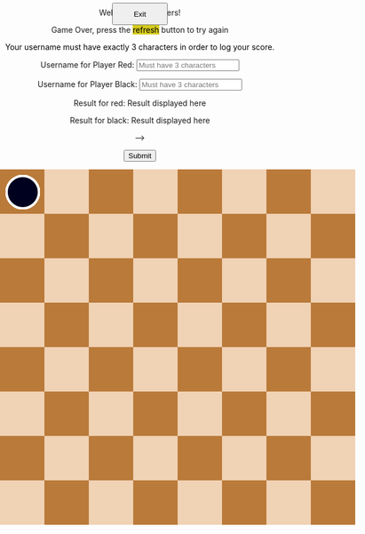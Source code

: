<html>
<head>
    <title>     
    </title>

</head>
<body id="ht">
<div class="black_background" id="black_background"> </div>
    <div class="menu_controls" style="text-align:center;">
        <!-- Main Menu -->
        <div id="start_menu" class="py-4 text-light">
            <p>Welcome to checkers!</p>
        </div>
        <!-- Game Over -->
        <div id="gameover_form" class="py-4 text-light">
            <p>Game Over, press the <span style="background-color: #d4ca1c; color: #000000">refresh</span> button to try again</p>
            <p><span style="background-color: #FFFFFF; color: #000000">Your username must have exactly 3 characters in order to log your score.</span></p>
            <form action="javascript:create_user()">
                <p><label>
                    Username for Player Red:
                    <input type="text" name="uidR" id="user1" placeholder="Must have 3 characters" required>
                </label></p>
                <p><label>
                    Username for Player Black:
                    <input type="text" name="uidB" id="user2" placeholder="Must have 3 characters" required>
                </label></p>
                <!-- Alan's commit: -->
                <p><label>
                    Result for red:
                    <span name="resultR" id="resultR">Result displayed here</span>
                </label></p>
                <p><label>
                    Result for black:
                    <span name="resultB" id="resultB">Result displayed here</span>
                </label></p> -->
                <p>
                    <button onclick="alert('Your game has been posted!')">Submit</button>
                </p>
            </form>
            <!-- <a id="new_game1" class="link-alert">new game</a>
            <a id="setting_menu1" class="link-alert">settings</a> -->
        </div>
<!-- astea 2 sunt puse ca indexarea claselor sa inceapa de la 1 -->
<div class="checker white_checker" style="display:none"> </div>
<div class="checker black_checker" style="display:none"> </div>
<div class="square" style="display: none" id ="ht"> </div>
    <div class="score" id="score">
        <br>
    </div>
<button id="exit_screen" onclick="exitResultScreen()">Exit</button>
<div class="table" id="table">

  <div class="checker white_checker"> </div>
    <div class="checker white_checker"> </div>
    <div class="checker white_checker"> </div>
    <div class="checker white_checker"> </div>
    <div class="checker white_checker"> </div>
    <div class="checker white_checker"> </div>
    <div class="checker white_checker"> </div>
    <div class="checker white_checker"> </div>  
    <div class="checker white_checker"> </div>
    <div class="checker white_checker"> </div>
    <div class="checker white_checker"> </div>
    <div class="checker white_checker"> </div>  

  <div class="checker black_checker"> </div>
    <div class="checker black_checker"> </div>
    <div class="checker black_checker"> </div>
    <div class="checker black_checker"> </div>
    <div class="checker black_checker"> </div>
    <div class="checker black_checker"> </div>
    <div class="checker black_checker"> </div>
    <div class="checker black_checker"> </div>
    <div class="checker black_checker"> </div>
    <div class="checker black_checker"> </div>
    <div class="checker black_checker"> </div>
    <div class="checker black_checker"> </div>


  <div class="square black_square"> </div>
    <div class="square white_square"> </div>
    <div class="square black_square"> </div>
    <div class="square white_square"> </div>
    <div class="square black_square"> </div>
    <div class="square white_square"> </div>
    <div class="square black_square"> </div>
    <div class="square white_square"> </div>
    <div class="clear_float"> </div>
    
  <div class="square white_square"> </div>
    <div class="square black_square"> </div>
    <div class="square white_square"> </div>
    <div class="square black_square"> </div>
    <div class="square white_square"> </div>
    <div class="square black_square"> </div>
    <div class="square white_square"> </div>
    <div class="square black_square"> </div>
    <div class="clear_float"> </div>

  <div class="square black_square"> </div>
    <div class="square white_square"> </div>
    <div class="square black_square"> </div>
    <div class="square white_square"> </div>
    <div class="square black_square"> </div>
    <div class="square white_square"> </div>
    <div class="square black_square"> </div>
    <div class="square white_square"> </div>
    <div class="clear_float"> </div>

  <div class="square white_square"> </div>
    <div class="square black_square"> </div>
    <div class="square white_square"> </div>
    <div class="square black_square"> </div>
    <div class="square white_square"> </div>
    <div class="square black_square"> </div>
    <div class="square white_square"> </div>
    <div class="square black_square"> </div>
    <div class="clear_float"> </div>

  <div class="square black_square"> </div>
    <div class="square white_square"> </div>
    <div class="square black_square"> </div>
    <div class="square white_square"> </div>
    <div class="square black_square"> </div>
    <div class="square white_square"> </div>
    <div class="square black_square"> </div>
    <div class="square white_square"> </div>
    <div class="clear_float"> </div>

  <div class="square white_square"> </div>
    <div class="square black_square"> </div>
    <div class="square white_square"> </div>
    <div class="square black_square"> </div>
    <div class="square white_square"> </div>
    <div class="square black_square"> </div>
    <div class="square white_square"> </div>
    <div class="square black_square"> </div>
    <div class="clear_float"> </div>

  <div class="square black_square"> </div>
    <div class="square white_square"> </div>
    <div class="square black_square"> </div>
    <div class="square white_square"> </div>
    <div class="square black_square"> </div>
    <div class="square white_square"> </div>
    <div class="square black_square"> </div>
    <div class="square white_square"> </div>
    <div class="clear_float"> </div>

  <div class="square white_square"> </div>
    <div class="square black_square"> </div>
    <div class="square white_square"> </div>
    <div class="square black_square"> </div>
    <div class="square white_square"> </div>
    <div class="square black_square"> </div>
    <div class="square white_square"> </div>
    <div class="square black_square"> </div>
    <div class="clear_float"> </div>

</div>

<audio id="moveSound">
    <source src = "sounds/move.mp3"> 
</audio>
<audio id="winSound">
    <<source src="sounds/win.mp3">
</audio>
<script>
/*=========variabile globale=========================*/
var square_class = document.getElementsByClassName("square");
var white_checker_class = document.getElementsByClassName("white_checker");
var black_checker_class = document.getElementsByClassName("black_checker");
var table = document.getElementById("table");
var score = document.getElementById("score");
var black_background = document.getElementById("black_background");
const exit_background = document.getElementById("exit_screen");
exit_background.style.display = "none";
var moveSound = document.getElementById("moveSound");
var winSound = document.getElementById("winSound");
var windowHeight = window.innerHeight
|| document.documentElement.clientHeight
|| document.body.clientHeight;  ;
var windowWidth =  window.innerWidth
|| document.documentElement.clientWidth
|| document.body.clientWidth;
var moveLength = 80 ;
var moveDeviation = 10;
var Dimension = 1;
var selectedPiece,selectedPieceindex;
var upRight,upLeft,downLeft,downRight;  // toate variantele posibile de mers pt o  dama
var contor = 0 , gameOver = 0;
var bigScreen = 1;
var block = [];
var w_checker = [];
var b_checker = [];
var the_checker ;
var oneMove;
var anotherMove;
var mustAttack = false;
var multiplier = 1 // 2 daca face saritura 1 in caz contrat
var tableLimit,reverse_tableLimit ,  moveUpLeft,moveUpRight, moveDownLeft,moveDownRight , tableLimitLeft, tableLimitRight;
const GAMEOVERFORM = document.getElementById("gameover_form");
GAMEOVERFORM.style.display = "none";
// Alan's commit:
const result_red = document.getElementById("resultR");
const result_black = document.getElementById("resultB");
/*================================*/
  getDimension();
    if(windowWidth > 640){
        moveLength = 80;
        moveDeviation = 10;
    }
    else{
        moveLength = 50;
        moveDeviation = 6;
    }
/*================declararea claselor=========*/
var square_p = function(square,index){
    this.id = square;
    this.ocupied = false;
    this.pieceId = undefined;
    this.id.onclick = function() {
        makeMove(index);
    }
}
var checker = function(piece,color,square) {
    this.id = piece;
    this.color = color;
    this.king = false;
    this.ocupied_square = square;
    this.alive = true;
    this.attack = false;
    if(square%8){
        this.coordX= square%8;
        this.coordY = Math.floor(square/8) + 1 ;
    }
    else{
        this.coordX = 8;
        this.coordY = square/8 ;
    }
    this.id.onclick = function  () {
        showMoves(piece);   
    }
}
checker.prototype.setCoord = function(X,Y){
    var x = (this.coordX - 1  ) * moveLength + moveDeviation;
    var y = (this.coordY - 1 ) * moveLength  + moveDeviation;
    this.id.style.top = y + 'px';
    this.id.style.left = x + 'px';
}
checker.prototype.changeCoord = function(X,Y){
    this.coordY +=Y;
    this.coordX += X;
}
checker.prototype.checkIfKing = function () {
    if(this.coordY == 8 && !this.king &&this.color == "white"){
        this.king = true;
        this.id.style.border = "4px solid #FFFF00";
    }
    if(this.coordY == 1 && !this.king &&this.color == "black"){
        this.king = true;
        this.id.style.border = "4px solid #FFFF00";
    }
}
/*===============Initializarea campurilor de joc =================================*/
for (var i = 1; i <=64; i++)
    block[i] =new square_p(square_class[i],i);
/*==================================================*/
/*================initializarea damelor =================================*/
    // damele albe 
for (var i = 1; i <= 4; i++){
    w_checker[i] = new checker(white_checker_class[i], "white", 2*i -1 );
    w_checker[i].setCoord(0,0);
    block[2*i - 1].ocupied = true;
    block[2*i - 1].pieceId =w_checker[i];
}
for (var i = 5; i <= 8; i++){
    w_checker[i] = new checker(white_checker_class[i], "white", 2*i );
    w_checker[i].setCoord(0,0);
    block[2*i].ocupied = true;
    block[2*i].pieceId = w_checker[i];
}
for (var i = 9; i <= 12; i++){
    w_checker[i] = new checker(white_checker_class[i], "white", 2*i - 1 );
    w_checker[i].setCoord(0,0);
    block[2*i - 1].ocupied = true;
    block[2*i - 1].pieceId = w_checker[i];
}
//damele negre
for (var i = 1; i <= 4; i++){
    b_checker[i] = new checker(black_checker_class[i], "black", 56 + 2*i  );
    b_checker[i].setCoord(0,0);
    block[56 +  2*i ].ocupied = true;
    block[56+  2*i ].pieceId =b_checker[i];
}
for (var i = 5; i <= 8; i++){
    b_checker[i] = new checker(black_checker_class[i], "black", 40 +  2*i - 1 );
    b_checker[i].setCoord(0,0);
    block[ 40 + 2*i - 1].ocupied = true;
    block[ 40 + 2*i - 1].pieceId = b_checker[i];
}
for (var i = 9; i <= 12; i++){
    b_checker[i] = new checker(black_checker_class[i], "black", 24 + 2*i  );
    b_checker[i].setCoord(0,0);
    block[24 + 2*i ].ocupied = true;
    block[24 + 2*i ].pieceId = b_checker[i];
}
/*========================================================*/
/*================SELECTIA UNEI PIESE==============*/
the_checker = w_checker;
function showMoves (piece) {
    /* daca a fost selectat inainte o piesa stergem drumurile ei actualizand nu drumurile  Game made by Cojocaru Calin George all rights reserved piesei noi s
    electat
    */
    var match = false;
    mustAttack = false;
    if(selectedPiece){
            erase_roads(selectedPiece);
    }
    selectedPiece = piece;
    var i,j; // retine indicele damei
    for ( j = 1; j <= 12; j++){
        if(the_checker[j].id == piece){
            i = j;
            selectedPieceindex = j;
            match = true;
        }
    }
    if(oneMove && !attackMoves(oneMove)){
        changeTurns(oneMove);
        oneMove = undefined;
        return false;
    }
    if(oneMove && oneMove != the_checker[i] ){
        return false;
    }
    if(!match) {
     return 0 ; // daca nu a fost gasit nicio potrivire ; se intampla cand de exemplu rosu muta iar tu apasi pe negru
    }
    /*===acum in functie de culoarea lor setez marginile si miscarile damei===*/
    if(the_checker[i].color =="white"){
        tableLimit = 8;
        tableLimitRight = 1;
        tableLimitLeft = 8;
        moveUpRight = 7;
        moveUpLeft = 9;
        moveDownRight = - 9;
        moveDownLeft = -7;
    }
    else{
        tableLimit = 1;
        tableLimitRight = 8;
        tableLimitLeft = 1;
        moveUpRight = -7;
        moveUpLeft = -9;
        moveDownRight = 9;
        moveDownLeft = 7;
    }
    /*===========VERIFIC DACA POT ATACA====*/
        attackMoves(the_checker[i]); // verifica daca am vreo miscare de atac
    /*========DACA NU POT ATACA VERIFIC DACA POT MERGE======*/
    if(!mustAttack){
      downLeft = checkMove( the_checker[i] , tableLimit , tableLimitRight , moveUpRight , downLeft);
        downRight = checkMove( the_checker[i] , tableLimit , tableLimitLeft , moveUpLeft , downRight);
        if(the_checker[i].king){
            upLeft = checkMove( the_checker[i] , reverse_tableLimit , tableLimitRight , moveDownRight , upLeft);
            upRight = checkMove( the_checker[i], reverse_tableLimit , tableLimitLeft , moveDownLeft, upRight)
        }
    }
    if(downLeft || downRight || upLeft || upRight){
            return true;
        }
    return false;   
}
function erase_roads(piece){
    if(downRight) block[downRight].id.style.background = "#BA7A3A";
    if(downLeft) block[downLeft].id.style.background = "#BA7A3A";
    if(upRight) block[upRight].id.style.background = "#BA7A3A";
    if(upLeft) block[upLeft].id.style.background = "#BA7A3A";
}   
/*=============MUTAREA PIESEI======*/
function makeMove (index) {
    var isMove = false;
    if(!selectedPiece) // daca jocu de abea a inceput si nu a fost selectata nicio piesa
        return false;
    if(index != upLeft && index != upRight && index != downLeft && index != downRight){
        erase_roads(0);
        selectedPiece = undefined;
        return false;
    }
 /* =========perspectiva e a jucatorului care muta ======*/
    if(the_checker[1].color=="white"){
        cpy_downRight = upRight;
        cpy_downLeft = upLeft;
        cpy_upLeft = downLeft;
        cpy_upRight = downRight;
    }
    else{
        cpy_downRight = upLeft;
        cpy_downLeft = upRight;
        cpy_upLeft = downRight;
        cpy_upRight = downLeft;
    }  
    if(mustAttack)  // ca sa stiu daca sar doar un rand sau 2 
        multiplier = 2;
    else
        multiplier = 1;
        if(index == cpy_upRight){
            isMove = true;      
            if(the_checker[1].color=="white"){
                // muta piesa
                executeMove( multiplier * 1, multiplier * 1, multiplier * 9 );
                //elimina piesa daca a fost executata o saritura
                if(mustAttack) eliminateCheck(index - 9);
            }
            else{
                executeMove( multiplier * 1, multiplier * -1, multiplier * -7);
                if(mustAttack) eliminateCheck( index + 7 );
            }
        }
        if(index == cpy_upLeft){
            isMove = true;
            if(the_checker[1].color=="white"){
                executeMove( multiplier * -1, multiplier * 1, multiplier * 7);
                if(mustAttack)  eliminateCheck(index - 7 );             
            }
            else{
                executeMove( multiplier * -1, multiplier * -1, multiplier * -9);
                if (mustAttack) eliminateCheck( index + 9 );
            }
        }
        if(the_checker[selectedPieceindex].king){
            if(index == cpy_downRight){
                isMove = true;
                if(the_checker[1].color=="white"){
                    executeMove( multiplier * 1, multiplier * -1, multiplier * -7);
                    if(mustAttack) eliminateCheck ( index  + 7) ;
                }
                else{
                    executeMove( multiplier * 1, multiplier * 1, multiplier * 9);
                    if(mustAttack) eliminateCheck ( index  - 9) ;
                }
            }
        if(index == cpy_downLeft){
            isMove = true;
                if(the_checker[1].color=="white"){
                    executeMove( multiplier * -1, multiplier * -1, multiplier * -9);
                    if(mustAttack) eliminateCheck ( index  + 9) ;
                }
                else{
                    executeMove( multiplier * -1, multiplier * 1, multiplier * 7);
                    if(mustAttack) eliminateCheck ( index  - 7) ;
                }
            }
        }
    erase_roads(0);
    the_checker[selectedPieceindex].checkIfKing();
    // schimb randul
    if (isMove) {
            playSound(moveSound);
            anotherMove = undefined;
         if(mustAttack) {
                anotherMove = attackMoves(the_checker[selectedPieceindex]);
         }
        if (anotherMove){
            oneMove = the_checker[selectedPieceindex];
            showMoves(oneMove);
        }
        else{
            oneMove = undefined;
            changeTurns(the_checker[1]);
            gameOver = checkIfLost();
            if(gameOver) { setTimeout( declareWinner(),3000 ); return false};
            gameOver = checkForMoves();
            if(gameOver) { setTimeout( declareWinner() ,3000) ; return false};
        }
    }
}
/*===========MUTAREA PIESEI-SCHIMBAREA COORDONATELOR======*/
function executeMove (X,Y,nSquare){
    // schimb coordonate piesei mutate
    the_checker[selectedPieceindex].changeCoord(X,Y); 
    the_checker[selectedPieceindex].setCoord(0,0);
    // eliberez campul pe care il ocupa piesa si il ocup pe cel pe care il va ocupa
    block[the_checker[selectedPieceindex].ocupied_square].ocupied = false;          
    //alert (the_checker[selectedPieceindex].ocupied_square);
    block[the_checker[selectedPieceindex].ocupied_square + nSquare].ocupied = true;
    block[the_checker[selectedPieceindex].ocupied_square + nSquare].pieceId =   block[the_checker[selectedPieceindex].ocupied_square ].pieceId;
    block[the_checker[selectedPieceindex].ocupied_square ].pieceId = undefined;     
    the_checker[selectedPieceindex].ocupied_square += nSquare;
}
function checkMove(Apiece,tLimit,tLimit_Side,moveDirection,theDirection){
    if(Apiece.coordY != tLimit){
        if(Apiece.coordX != tLimit_Side && !block[ Apiece.ocupied_square + moveDirection ].ocupied){
            block[ Apiece.ocupied_square + moveDirection ].id.style.background = "#704923";
            theDirection = Apiece.ocupied_square + moveDirection;
        }
    else
            theDirection = undefined;
    }
    else
        theDirection = undefined;
    return theDirection;
}
function  checkAttack( check , X, Y , negX , negY, squareMove, direction){
    if(check.coordX * negX >=   X * negX && check.coordY *negY <= Y * negY && block[check.ocupied_square + squareMove ].ocupied && block[check.ocupied_square + squareMove].pieceId.color != check.color && !block[check.ocupied_square + squareMove * 2 ].ocupied){
        mustAttack = true;
        direction = check.ocupied_square +  squareMove*2 ;
        block[direction].id.style.background = "#704923";
        return direction ;
    }
    else
        direction =  undefined;
        return direction;
}
function eliminateCheck(indexx){
    if(indexx < 1 || indexx > 64)
        return  0;
    var x =block[ indexx ].pieceId ;
    x.alive =false;
    block[ indexx ].ocupied = false;
    x.id.style.display  = "none";
}
function attackMoves(ckc){
        upRight = undefined;
        upLeft = undefined;
        downRight = undefined;
        downLeft = undefined;
    if(ckc.king ){
        if(ckc.color == "white"){
            upRight = checkAttack( ckc , 6, 3 , -1 , -1 , -7, upRight );
            upLeft = checkAttack( ckc, 3 , 3 , 1 , -1 , -9 , upLeft );
        }
        else{
            downLeft = checkAttack( ckc , 3, 6, 1 , 1 , 7 , downLeft );
            downRight = checkAttack( ckc , 6 , 6 , -1, 1 ,9 , downRight );      
        }
    }
    if(ckc.color == "white"){
        downLeft = checkAttack( ckc , 3, 6, 1 , 1 , 7 , downLeft );
        downRight = checkAttack( ckc , 6 , 6 , -1, 1 ,9 , downRight );
    }
    else{
        upRight = checkAttack( ckc , 6, 3 , -1 , -1 , -7, upRight );
        upLeft = checkAttack( ckc, 3 , 3 , 1 , -1 , -9 , upLeft );
    }
    if(ckc.color== "black" && (upRight || upLeft || downLeft || downRight ) ) {
        var p = upLeft;
        upLeft = downLeft;
        downLeft = p;
        p = upRight;
        upRight = downRight;
        downRight = p;
        p = downLeft ;
        downLeft = downRight;
        downRight = p;
        p = upRight ;
        upRight = upLeft;
        upLeft = p;
    }
    if(upLeft != undefined || upRight != undefined || downRight != undefined || downLeft != undefined){
        return true;
    }
    return false;
}
function changeTurns(ckc){
        if(ckc.color=="white")
    the_checker = b_checker;
else
    the_checker = w_checker;
 }
function checkIfLost(){
    var i;
    for(i = 1 ; i <= 12; i++)
        if(the_checker[i].alive)
            return false;
    return true;
}
function exitResultScreen(){
    black_background.style.display = "none";
    exit_background.style.display = "none";
    score.style.display = "none";
    // GAMEOVERFORM.style.display = "none";
}
function  checkForMoves(){
    var i ;
    for(i = 1 ; i <= 12; i++)
        if(the_checker[i].alive && showMoves(the_checker[i].id)){
            erase_roads(0);
            return false;
        }
    return true;
}
function declareWinner(){
    // playSound(winSound);
    black_background.style.display = "inline";
    score.style.display = "block";
    exit_background.style.display = "inline";
    GAMEOVERFORM.style.display = "block";
0
if(the_checker[1].color == "white")
    score.innerHTML = "Black wins";
    //result_red.innerHTML = "Loss";
    //result_black.innerHTML = "Win";
else
    score.innerHTML = "Red wins";
    result_red.innerHTML = "Win";
    result_black.innerHTML = "Loss";
}
function playSound(sound){
    if(sound) sound.play();
}
function getDimension (){
    contor ++;
 windowHeight = window.innerHeight
    || document.documentElement.clientHeight
    || document.body.clientHeight;  ;
 windowWidth =  window.innerWidth
    || document.documentElement.clientWidth
    || document.body.clientWidth;
}
document.getElementsByTagName("BODY")[0].onresize = function(){
    getDimension();
    var cpy_bigScreen = bigScreen ;
if(windowWidth < 650){
        moveLength = 50;
        moveDeviation = 6; 
        if(bigScreen == 1) bigScreen = -1;
    }
if(windowWidth > 650){
        moveLength = 80;
        moveDeviation = 10; 
        if(bigScreen == -1) bigScreen = 1;
    }
    if(bigScreen !=cpy_bigScreen){
    for(var i = 1; i <= 12; i++){
        b_checker[i].setCoord(0,0);
        w_checker[i].setCoord(0,0);
    }
    }
}
</script>
<style>
  body , html{
        transition: 1s ease-in-out;
        width: 100%;
        height : 100%;
        margin : 0 0;
        padding: 0  0;
}
.square{
    float: left;
    width: 80px;
    height: 80px;
}
.white_square{
    background-color:#F0D2B4;
}
.black_square{
    background-color :#BA7A3A;
}
.clear_float{
    clear: both;
}
.table{
    position: relative;
    width: 640px;
    height: 640px;
    margin: 0 auto;
}
.score{
    background-color: #1aaaad;
    color: white;
    display: none;
    font-size: 45px;
    font-weight: 900;
    height:150px;
    border-radius: 10%;
    left: 0px;
    letter-spacing: 1px;
    margin : 0 auto;
    padding-top: 30px;
    overflow: hidden;
    position: absolute;
    right: 0px;
    text-align: center;
    top: 15%;
    width: 200px;
    z-index: 8;
    font-family: Calibri, Candara, Segoe, 'Segoe UI', Optima, Arial, sans-serif;
     -webkit-transition: 5s ease-in-out;
    -moz-transition: 5s ease-in-out;
  -o-transition: 5s ease-in-out;
  transition: 5s ease-in-out;
}
.checker{
    top:10px;
    left:10px;
    width: 54px;
    height: 54px;
    border-radius: 50%;
    position: absolute;
    border: 4px solid white;
    cursor: pointer;    
}
.white_checker{
    background: #CC0000;
 -webkit-transition: 0.3s ease-in-out;
    -moz-transition: 0.3s ease-in-out;
  -o-transition: 0.3s ease-in-out;
  transition: 0.3s ease-in-out;
}
.black_checker{
    background: #00001F;
 -webkit-transition: 0.3s ease-in-out;
    -moz-transition: 0.3s ease-in-out;
  -o-transition: 0.3s ease-in-out;
  transition: 0.3s ease-in-out;
}
.black_background{
    /* position: fixed; */
    overflow: hidden;
    position: absolute;
    width: 100%;
    height: 120%;
    background-color: black;
    opacity: 0.5;
    z-index:  8;
    display: none;
    float: left;
}
#exit_screen{
    z-index: 10;
    overflow: hidden;
    position: absolute;
    transform: translate(-50%, -750%);
    height: 40px;
    width: 100px;
}
@media only screen and (max-width : 640px){
    .table{
        width: 400px;
        height: 400px;  
    }
    .square{
        width: 50px;
        height: 50px;
    }
    .checker{
        width: 32px;
        height: 32px;
    }
}
</style>
</body>
</html>

<script>
 // prepare HTML result container for new output
  // const resultContainer = document.getElementById("scoresList");
  // prepare URL's to allow easy switch from deployment and localhost
  //const url = "http://localhost:8095/api/score"
  const url = "https://pythonalflask.tk/api/checkers"
  const create_fetch = url + '/addCheckersGame';
  // Load users on page entry
  function create_user(){
    //Validate Password (must be 6-20 characters in len)
    //verifyPassword("click");
    const body = {
        uidB: document.getElementById("user2").value,
        resultB: result_black.innerHTML,
        uidR: document.getElementById("user1").value,
        resultR: result_red.innerHTML
    };
    const requestOptions = {
        method: 'POST',
        body: JSON.stringify(body),
        mode: 'cors',
        cache: 'default',
        //credentials: 'include',
        headers: {
            "content-type": "application/json",
            'Authorization': 'Bearer my-token',
        },
    };
    // URL for Create API
    // Fetch API call to the database to create a new user
    fetch(create_fetch, requestOptions)
      .then(response => {
        // trap error response from Web API
        if (response.status !== 200) {
          const errorMsg = 'Database create error: ' + response.status;
          console.log(errorMsg);
          return;
        }
        // response contains valid result
        response.json().then(data => {
            console.log(data);
        })
    })
  }
</script>

